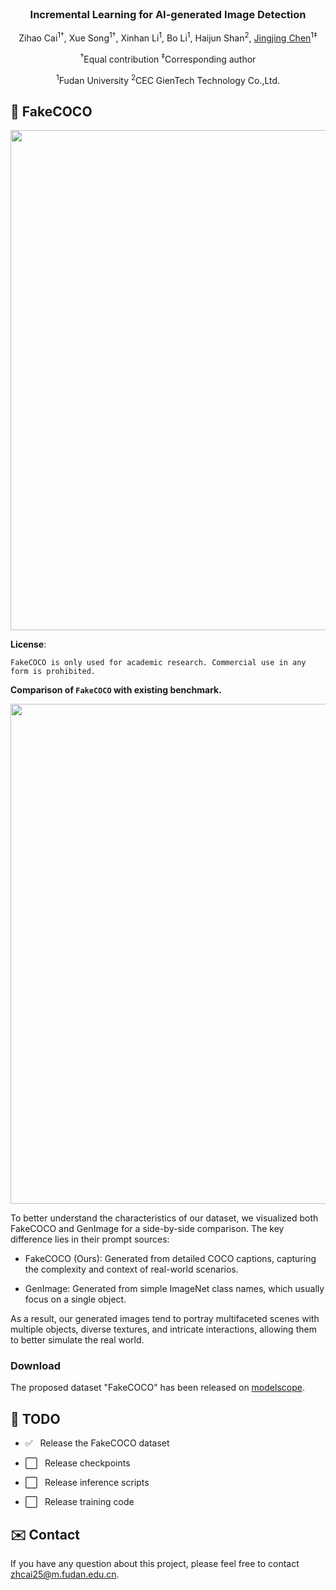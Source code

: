 <div align="center">
<br>
<h3>Incremental Learning for AI-generated Image Detection</h3>

Zihao Cai<sup>1†</sup>, Xue Song<sup>1†</sup>, Xinhan Li<sup>1</sup>, Bo Li<sup>1</sup>, Haijun Shan<sup>2</sup>, [Jingjing Chen](https://scholar.google.com/citations?hl=zh-CN&user=DfWdqzQAAAAJ)<sup>1‡</sup>

<div class="is-size-6 publication-authors">
  <p class="footnote">
    <span class="footnote-symbol"><sup>†</sup></span>Equal contribution
    <span class="footnote-symbol"><sup>‡</sup></span>Corresponding author
  </p>
</div>

<sup>1</sup>Fudan University <sup>2</sup>CEC GienTech Technology Co.,Ltd.

</div>

## 🎨 FakeCOCO 
<p align="center"><img src="docs/Visualization of dataset.jpg" width="800"/></p>

**License**:
```
FakeCOCO is only used for academic research. Commercial use in any form is prohibited.
```

**Comparison of `FakeCOCO` with existing benchmark.**

<p align="center"><img src="docs/Comparison with existing benchmark.jpg" width="800"/></p>
To better understand the characteristics of our dataset, we visualized both FakeCOCO and GenImage for a side-by-side comparison. The key difference lies in their prompt sources:


- FakeCOCO (Ours): Generated from detailed COCO captions, capturing the complexity and context of real-world scenarios.

- GenImage: Generated from simple ImageNet class names, which usually focus on a single object.

As a result, our generated images tend to portray multifaceted scenes with multiple objects, diverse textures, and intricate interactions, allowing them to better simulate the real world.

### Download
The proposed dataset "FakeCOCO" has been released on [modelscope](https://www.modelscope.cn/datasets/acmiracle/FakeCOCO).


## 🚀 TODO

- ✅ &nbsp; Release the FakeCOCO dataset

- ⬜️ &nbsp; Release checkpoints

- ⬜️ &nbsp; Release inference scripts

- ⬜️ &nbsp; Release training code

## ✉️ Contact
If you have any question about this project, please feel free to contact zhcai25@m.fudan.edu.cn.